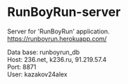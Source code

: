 # RunBoyRun-server
Server for 'RunBoyRun' application. <br/>
https://runboyrun.herokuapp.com/

Data base: runboyrun_db  <br/>
Host: 236.net, k236.ru, 91.219.57.4 <br/>
Port: 8871 <br/>
User: kazakov24alex <br/>
